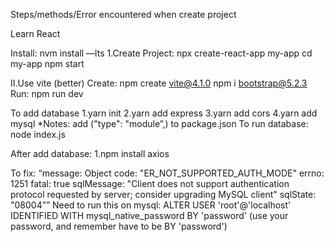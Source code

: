 Steps/methods/Error encountered when create project

Learn React

Install: nvm install —lts
1.Create Project: npx create-react-app my-app
cd my-app
npm start


II.Use vite (better)
Create: npm create vite@4.1.0
npm i bootstrap@5.2.3
Run: npm run dev

To add database
1.yarn init
2.yarn add express
3.yarn add cors
4.yarn add mysql
*Notes: add ("type": "module”,) to package.json
To run database: node index.js

After add database:
1.npm install axios

To fix: 
“message: Object
code: "ER_NOT_SUPPORTED_AUTH_MODE"
errno: 1251
fatal: true
sqlMessage: "Client does not support authentication protocol requested by server; consider upgrading MySQL client"
sqlState: "08004””
Need to run this on mysql: ALTER USER 'root'@'localhost' IDENTIFIED WITH mysql_native_password BY 'password' (use your password, and remember have to be BY 'password')
